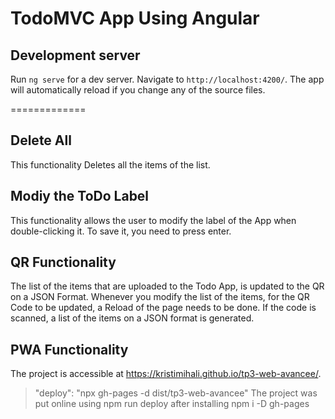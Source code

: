 # TodoMVC App Using Angular 

## Development server

Run `ng serve` for a dev server. Navigate to `http://localhost:4200/`. The app will automatically reload if you change any of the source files.

=============

## Delete All 
This functionality Deletes all the items of the list.

## Modiy the ToDo Label
This functionality allows the user to modify the label of the App when double-clicking it. To save it, you need to press enter.

## QR Functionality 
The list of the items that are uploaded to the Todo App, is updated to the QR on a JSON Format. Whenever you modify the list of the items, for the QR Code to be updated, a Reload of the page needs to be done. If the code is scanned, a list of the items on a JSON format is generated. 

## PWA Functionality
The project is accessible at https://kristimihali.github.io/tp3-web-avancee/. 
> "deploy": "npx gh-pages -d dist/tp3-web-avancee"
The project was put online using 
> npm run deploy
after installing 
> npm i -D gh-pages
